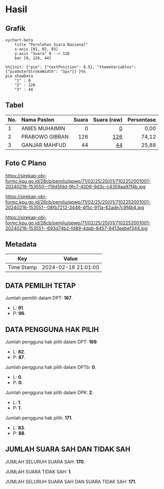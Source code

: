 # Hasil

## Grafik

```mermaid
xychart-beta
    title "Perolehan Suara Nasional"
    x-axis [01, 02, 03]
    y-axis "Suara" 0 --> 126
    bar [0, 126, 44]
```

```mermaid
%%{init: {"pie": {"textPosition": 0.5}, "themeVariables": {"pieOuterStrokeWidth": "5px"}} }%%
pie showData
    "1" : 0
    "2" : 126
    "3" : 44
```

## Tabel

| No. | Nama Paslon    | Suara | Suara (raw) | Persentase |
|:--- |:-------------- | -----:| -----------:| ----------:|
| 1   | ANIES MUHAIMIN | 0     | [0][p-1]    | 0,00       |
| 2   | PRABOWO GIBRAN | 126   | [126][p-2]  | 74,12      |
| 3   | GANJAR MAHFUD  | 44    | [44][p-3]   | 25,88      |


[p-1]: https://github.com/gigit-pemilu/pemilu-2024/blob/main/pilpres/hitung-suara/sub/71-sulawesi-utara/sub/02-minahasa/sub/25-tompaso-barat/sub/2001-pinaesaan/sub/001-tps/sub/paslon-1.txt
[p-2]: https://github.com/gigit-pemilu/pemilu-2024/blob/main/pilpres/hitung-suara/sub/71-sulawesi-utara/sub/02-minahasa/sub/25-tompaso-barat/sub/2001-pinaesaan/sub/001-tps/sub/paslon-2.txt
[p-3]: https://github.com/gigit-pemilu/pemilu-2024/blob/main/pilpres/hitung-suara/sub/71-sulawesi-utara/sub/02-minahasa/sub/25-tompaso-barat/sub/2001-pinaesaan/sub/001-tps/sub/paslon-3.txt

## Foto C Plano

https://sirekap-obj-formc.kpu.go.id/28cb/pemilu/ppwp/71/02/25/20/01/7102252001001-20240216-153550--f19d5fdd-9fc7-4206-9d3c-c4359aa97f4b.jpg

https://sirekap-obj-formc.kpu.go.id/28cb/pemilu/ppwp/71/02/25/20/01/7102252001001-20240216-153551--08fb7212-3446-4f5c-911a-62ade7c9f4b4.jpg

https://sirekap-obj-formc.kpu.go.id/28cb/pemilu/ppwp/71/02/25/20/01/7102252001001-20240216-153551--693d74b2-fd89-4dab-8457-8413eebef344.jpg


## Metadata

| Key        | Value               |
| ---------- | ------------------- |
| Time Stamp | 2024-02-16 21:01:00 |


## DATA PEMILIH TETAP

Jumlah pemilih dalam DPT: **187**.
 * L: **91**.
 * P: **96**.

## DATA PENGGUNA HAK PILIH

Jumlah pengguna hak pilih dalam DPT: **169**.
 * L: **82**.
 * P: **87**.

Jumlah pengguna hak pilih dalam DPTb: **0**.
 * L: **0**.
 * P: **0**.

Jumlah pengguna hak pilih dalam DPK: **2**.
 * L: **1**.
 * P: **1**.

Jumlah pengguna hak pilih: **171**.
 * L: **83**.
 * P: **88**.

## JUMLAH SUARA SAH DAN TIDAK SAH

JUMLAH SELURUH SUARA SAH: **170**.

JUMLAH SUARA TIDAK SAH: **1**.

JUMLAH SELURUH SUARA SAH DAN SUARA TIDAK SAH: **171**.



